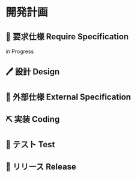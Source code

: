 # 開発計画
## 📄 要求仕様 Require Specification
in Progress

## 🖊️ 設計 Design
## 📄 外部仕様 External Specification
## ⛏️ 実装 Coding
## 🐛 テスト Test
## 🚀 リリース Release
